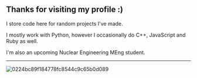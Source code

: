 **Thanks for visiting my profile :)**
------------------------------------------------------

I store code here for random projects I've made.

I mostly work with Python, however I occasionally do C++, JavaScript and Ruby as well.

I'm also an upcoming Nuclear Engineering MEng student.

------------------------------------------------------

![0224bc89f184778fc8544c9c65b0d089](https://github.com/90shree/90shree/assets/163702108/a401de92-385a-4fe5-b787-10ea6a522d7c)

